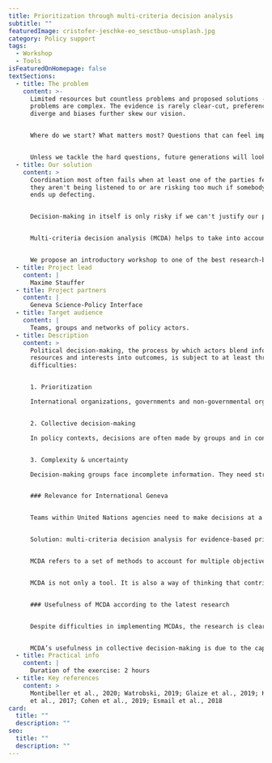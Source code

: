```yaml
---
title: Prioritization through multi-criteria decision analysis
subtitle: ""
featuredImage: cristofer-jeschke-eo_sesctbuo-unsplash.jpg
category: Policy support
tags:
  - Workshop
  - Tools
isFeaturedOnHomepage: false
textSections:
  - title: The problem
    content: >-
      Limited resources but countless problems and proposed solutions - policy
      problems are complex. The evidence is rarely clear-cut, preferences
      diverge and biases further skew our vision.


      Where do we start? What matters most? Questions that can feel impossible to answer. And yet, not replying to them also gives an answer: let chance decide - or whoever screams the loudest.


      Unless we tackle the hard questions, future generations will look back at us and just see dart-throwing chimps.
  - title: Our solution
    content: >
      Coordination most often fails when at least one of the parties feels like
      they aren't being listened to or are risking too much if somebody else
      ends up defecting. 


      Decision-making in itself is only risky if we can't justify our process.


      Multi-criteria decision analysis (MCDA) helps to take into account competing preferences, make judgment calls transparent and enables to remember and learn from past decision-making processes.


      We propose an introductory workshop to one of the best research-backed tools out there.
  - title: Project lead
    content: |
      Maxime Stauffer
  - title: Project partners
    content: |
      Geneva Science-Policy Interface
  - title: Target audience
    content: |
      Teams, groups and networks of policy actors.
  - title: Description
    content: >
      Political decision-making, the process by which actors blend information,
      resources and interests into outcomes, is subject to at least three
      difficulties:


      1. Prioritization

      International organizations, governments and non-governmental organizations have limited resources. They cannot choose and fund all policy or programme proposals. This means that the actors who participate directly or indirectly in resource allocation must decide which proposals to drop and which to keep. They must do so according to large numbers of alternatives and often multiple goals. Typically, they must satisfy beneficiaries, different local contexts, donors, different objectives (often multiple SDG targets), and must account for constraints and interconnections with other policies. This process is tedious as it requires an overview as well as an in-depth understanding of both policy proposals and goals.


      2. Collective decision-making

      In policy contexts, decisions are often made by groups and in consultation with stakeholders. While groups and consultations allow decision-makers to understand different perspectives, they also exacerbate the difficulties linked to prioritization. Individuals and organizations operate in different contexts, may have different values and approaches, and likely have different preferences. Moreover, groups exhibit additional biases, such as groupthink, or tend to make suboptimal decisions in the presence of information asymmetries. Therefore, decision-making groups need strategies to account for the collective nature of policy decisions.


      3. Complexity & uncertainty

      Decision-making groups face incomplete information. They need strategies to identify best guesses and make decisions regardless of the state of evidence. Ideally, they integrate scientific evidence or advice in their decision-making but the question is how? Which parts of the decision require evidence? How to deal with quantitative and qualitative evidence? Lastly, decision-making groups can reduce uncertainty over time if they adequately learn from past decisions. Therefore, they need strategies to make explicit decisions, state hypotheses, document their process, and update their thinking and approach as a function of new knowledge.


      ### Relevance for International Geneva


      Teams within United Nations agencies need to make decisions at a global level which must satisfy different national contexts, different stakeholders (donors, beneficiaries), and different goals (SDGs). There is a lot of external work supporting formal UN negotiations, especially conducted by operational agencies who develop policy programmes. Except for WHO’s guideline production process, it is not clear which process these agencies follow, and which tools they use. Initial interactions with UN agencies have shown a strong interest in tools (instead of or in addition to evidence) to understand and improve their decision-making processes.


      Solution: multi-criteria decision analysis for evidence-based prioritization


      MCDA refers to a set of methods to account for multiple objectives and options with the goal of explicitly prioritizing the best option (Watrobski et al., 2019). All MCDA methods have four steps: (1) identify selection criteria, their weights and metrics; (2) identify options; (3) rate the performance of each option per criterion; (4) determine preferences by aggregating a score for each option and comparing results (Kapiriri et al., 2017). This analysis technique has been applied for almost a century and to thousands of cases. A core contribution from operations research, MCDA’s most valuable feature may be that it can transparently account for conflicting preferences, as is often the case in policy-making (Esmail et al., 2018).


      MCDA is not only a tool. It is also a way of thinking that contributes to mindset changes. For instance, MCDA incentivises actors to acknowledge uncertainty, express confidence in their assessment, cultivates explicit reasoning and communication, and trains individuals in making hard choices in situations of resource scarcity.


      ### Usefulness of MCDA according to the latest research


      Despite difficulties in implementing MCDAs, the research is clear about its value for decision-making support in policy context. It facilitates the scoring of an often vast option space on competing decision-relevant criteria. It structures the exploration of possible scenarios, provides a formatted overview, enables replicability and psychological comfort while highlighting knowledge gaps and laying the necessary groundwork to update current assumptions. As a result, stakeholder relationships become more structured and transparent, increasing trust (Montibeller et al., 2020; Watrobski, 2019; Glaize et al., 2019).


      MCDA’s usefulness in collective decision-making is due to the capacity to account for multidimensional problems, quantitative and qualitative data, competing interests and differing judgments. Its vast applications have proven its adaptability and employability across cultures and domains to make better choices and systematically learn from them (Cohen et al., 2019; Esmail et al., 2018). Compared to other popular strategies, MCDA performs best in terms of evidence-base and impact-potential.
  - title: Practical info
    content: |
      Duration of the exercise: 2 hours
  - title: Key references
    content: >
      Montibeller et al., 2020; Watrobski, 2019; Glaize et al., 2019; Kapiriri
      et al., 2017; Cohen et al., 2019; Esmail et al., 2018
card:
  title: ""
  description: ""
seo:
  title: ""
  description: ""
---
```

